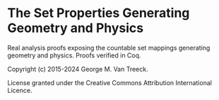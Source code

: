 # The Set Properties Generating Geometry and Physics

Real analysis proofs exposing the countable set mappings generating geometry and physics. Proofs verified in Coq.

Copyright (c) 2015-2024 George M. Van Treeck.

License granted under the Creative Commons Attribution International Licence.
